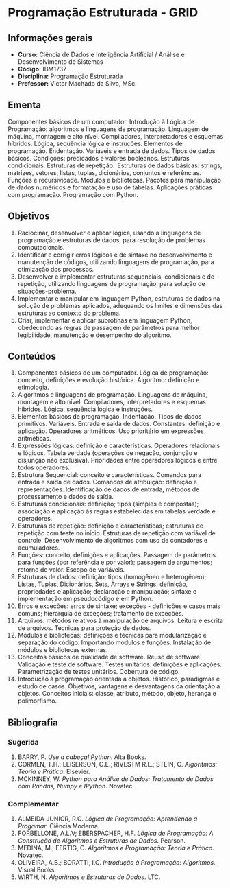 # Programação Estruturada - GRID

## Informações gerais

- **Curso:** Ciência de Dados e Inteligência Artificial / Análise e Desenvolvimento de Sistemas
- **Código:** IBM1737
- **Disciplina:** Programação Estruturada
- **Professor:** Victor Machado da Silva, MSc.

## Ementa

Componentes básicos de um computador. Introdução à Lógica de Programação: algoritmos e linguagens de programação. Linguagem de máquina, montagem e alto nível. Compiladores, interpretadores e esquemas híbridos. Lógica, sequência lógica e instruções. Elementos de programação. Endentação. Variáveis e entrada de dados. Tipos de dados básicos. Condições: predicados e valores booleanos. Estruturas condicionais. Estruturas de repetição.  Estruturas de dados básicas: strings, matrizes, vetores, listas, tuplas, dicionários, conjuntos e referências. Funções e recursividade. Módulos e bibliotecas. Pacotes para manipulação de dados numéricos e formatação e uso de tabelas. Aplicações práticas com programação. Programação com Python.

## Objetivos

1. Raciocinar, desenvolver e aplicar lógica, usando a linguagens de programação e estruturas de dados, para resolução de problemas computacionais.
2. Identificar e corrigir erros lógicos e de sintaxe no desenvolvimento e manutenção de códigos, utilizando linguagens de programação, para otimização dos processos.
3. Desenvolver e implementar estruturas sequenciais, condicionais e de repetição, utilizando linguagens de programação, para solução de situações-problema.
4. Implementar e manipular em linguagem Python, estruturas de dados na solução de problemas aplicados, adequando os limites e dimensões das estruturas ao contexto do problema.
5. Criar, implementar e aplicar sub­rotinas em linguagem Python, obedecendo as regras de passagem de parâmetros para melhor legibilidade, manutenção e desempenho do algoritmo.

## Conteúdos

1. Componentes básicos de um computador. Lógica de programação: conceito, definições e evolução histórica. Algoritmo: definição e etimologia.
2. Algoritmos e linguagens de programação. Linguagens de máquina, montagem e alto nível. Compiladores, interpretadores e esquemas híbridos. Lógica, sequência lógica e instruções.
3. Elementos básicos de programação. Indentação. Tipos de dados primitivos. Variáveis. Entrada e saída de dados. Constantes: definição e aplicação. Operadores aritméticos. Uso prioritário em expressões aritméticas.
4. Expressões lógicas: definição e características. Operadores relacionais e lógicos. Tabela verdade (operações de negação, conjunção e disjunção não exclusiva). Prioridades entre operadores lógicos e entre todos operadores.
5. Estrutura Sequencial: conceito e características. Comandos para entrada e saída de dados. Comandos de atribuição: definição e representações. Identificação de dados de entrada, métodos de processamento e dados de saída.
6. Estruturas condicionais: definição; tipos (simples e compostas); associação e aplicação às regras estabelecidas em tabelas verdade e operadores.
7. Estruturas de repetição: definição e características; estruturas de repetição com teste no início. Estruturas de repetição com variável de controle. Desenvolvimento de algoritmos com uso de contadores e acumuladores.
8. Funções: conceito, definições e aplicações. Passagem de parâmetros para funções (por referência e por valor); passagem de argumentos; retorno de valor. Escopo de variáveis.
9. Estruturas de dados: definição; tipos (homogêneo e heterogêneo); Listas, Tuplas, Dicionários, Sets, Arrays e Strings: definição, propriedades e aplicação; declaração e manipulação; sintaxe e implementação em pseudocódigo e em Python.
10. Erros e exceções: erros de sintaxe; exceções - definições e casos mais comuns; hierarquia de exceções; tratamento de exceções.
11. Arquivos: métodos relativos à manipulação de arquivos. Leitura e escrita de arquivos. Técnicas para proteção de dados.
12. Módulos e bibliotecas: definições e técnicas para modularização e separação do código. Importando módulos e funções. Instalação de módulos e bibliotecas externas.
13. Conceitos básicos de qualidade de software. Reuso de software. Validação e teste de software. Testes unitários: definições e aplicações. Parametrização de testes unitários. Cobertura de código.
14. Introdução à programação orientada a objetos. Histórico, paradigmas e estudo de casos. Objetivos, vantagens e desvantagens da orientação a objetos. Conceitos iniciais: classe, atributo, método, objeto, herança e polimorfismo.

## Bibliografia

### Sugerida

1. BARRY, P. _Use a cabeça! Python_. Alta Books.
2. CORMEN, T.H.; LEISERSON, C.E.; RIVESTM R.L.; STEIN, C. _Algoritmos: Teoria e Prática_. Elsevier.
3. MCKINNEY, W. _Python para Análise de Dados: Tratamento de Dados com Pandas, Numpy e IPython_. Novatec.

### Complementar

1. ALMEIDA JUNIOR, R.C. _Lógica de Programação: Aprendendo a Progamar_. Ciência Moderna.
2. FORBELLONE, A.L.V; EBERSPÄCHER, H.F. _Lógica de Programação: A Construção de Algoritmos e Estruturas de Dados_. Pearson.
3. MEDINA, M.; FERTIG, C. _Algoritmos e Programação: Teoria e Prática_. Novatec.
4. OLIVEIRA, A.B.; BORATTI, I.C. _Introdução à Programação: Algoritmos_. Visual Books.
5. WIRTH, N. _Algoritmos e Estruturas de Dados_. LTC.
